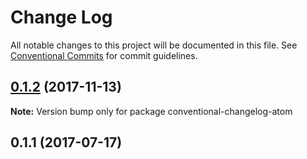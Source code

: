 # Change Log

All notable changes to this project will be documented in this file.
See [Conventional Commits](https://conventionalcommits.org) for commit guidelines.

<a name="0.1.2"></a>
## [0.1.2](https://github.com/stevemao/conventional-changelog-atom/compare/conventional-changelog-atom@0.1.1...conventional-changelog-atom@0.1.2) (2017-11-13)




**Note:** Version bump only for package conventional-changelog-atom

<a name="0.1.1"></a>
## 0.1.1 (2017-07-17)
